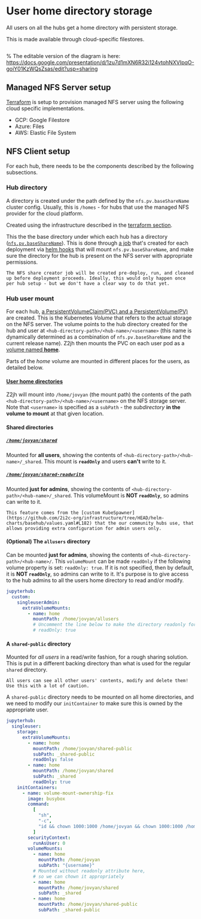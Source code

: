 # User home directory storage

All users on all the hubs get a home directory with persistent storage.

This is made available through cloud-specific filestores.

```{figure} ../../images/infrastructure-storage-layer.png
```

% The editable version of the diagram is here: https://docs.google.com/presentation/d/1zu7d1mXN6R32i124vtohNXVIpqO-goiY01KzWQsZsas/edit?usp=sharing

## Managed NFS Server setup

[Terraform](topic:terraform) is setup to provision managed NFS server using the following cloud specific implementations.

* GCP: Google Filestore
* Azure: Files
* AWS: Elastic File System

## NFS Client setup

For each hub, there needs to be the components described by the following subsections.

### Hub directory

A directory is created under the path defined by the `nfs.pv.baseShareName` cluster config.
Usually, this is `/homes` - for hubs that use the managed NFS provider for the cloud platform.

Created using the infrastructure described in the [terraform section](topic:terraform).


This the the base directory under which each hub has a directory ([`nfs.pv.baseShareName`](https://github.com/2i2c-org/infrastructure/tree/HEAD/helm-charts/basehub/values.yaml#L21)).
This is done through [a job](https://github.com/2i2c-org/infrastructure/tree/HEAD/helm-charts/basehub/templates/nfs-share-creator.yaml) that's created for each deployment via [helm hooks](https://helm.sh/docs/topics/charts_hooks/) that will mount `nfs.pv.baseShareName`, and make sure the directory for the hub is present on the NFS server with appropriate permissions.

  ```{note}
  The NFS share creator job will be created pre-deploy, run, and cleaned up before deployment proceeds. Ideally, this would only happen once per hub setup - but we don't have a clear way to do that yet.
  ```

### Hub user mount

For each hub, [a PersistentVolumeClaim(PVC) and a PersistentVolume(PV)](https://github.com/2i2c-org/infrastructure/tree/HEAD/helm-charts/basehub/templates/nfs.yaml) are created.
This is the Kubernetes *Volume* that refers to the actual storage on the NFS server.
The volume points to the hub directory created for the hub and user at `<hub-directory-path>/<hub-name>/<username>`
(this name is dynamically determined as a combination of `nfs.pv.baseShareName` and the current release name).
Z2jh then mounts the PVC on each user pod as a [volume named **home**](https://github.com/jupyterhub/zero-to-jupyterhub-k8s/tree/HEAD/jupyterhub/files/hub/jupyterhub_config.py#L277).

Parts of the *home* volume are mounted in different places for the users, as detailed below.

#### [User home directories](https://github.com/2i2c-org/infrastructure/blob/341b9408fc7a9a60ea81296d8a0e6eee85bd0498/helm-charts/basehub/values.yaml#L185-L187)

Z2jh will mount into `/home/jovyan` (the mount path) the contents of the path `<hub-directory-path>/<hub-name>/<username>` on the NFS storage server.
Note that `<username>` is specified as a `subPath` - the *subdirectory* **in the volume to mount** at that given location.

#### Shared directories

##### [`/home/jovyan/shared`](https://github.com/2i2c-org/infrastructure/blob/341b9408fc7a9a60ea81296d8a0e6eee85bd0498/helm-charts/basehub/values.yaml#L271-L274)

Mounted for **all users**, showing the contents of `<hub-directory-path>/<hub-name>/_shared`.
This mount is **`readOnly`** and users **can't** write to it.

##### [`/home/jovyan/shared-readwrite`](https://github.com/2i2c-org/infrastructure/blob/341b9408fc7a9a60ea81296d8a0e6eee85bd0498/helm-charts/basehub/values.yaml#L66-L68)

Mounted **just for admins**, showing the contents of `<hub-directory-path>/<hub-name>/_shared`.
This volumeMount is **NOT `readOnly`**, so admins can write to it.

```{note}
This feature comes from the [custom KubeSpawner](https://github.com/2i2c-org/infrastructure/tree/HEAD/helm-charts/basehub/values.yaml#L182) that the our community hubs use, that allows providing extra configuration for admin users only.
```

#### (Optional) The `allusers` directory

Can be mounted **just for admins**, showing the contents of `<hub-directory-path>/<hub-name>/`.
This `volumeMount` can be made `readOnly` if the following volume property is set: `readOnly: true`.
If it is not specified, then by default, it is **NOT `readOnly`**, so admins can write to it.
It's purpose is to give access to the hub admins to all the users home directory to read and/or modify.

```yaml
jupyterhub:
  custom:
    singleuserAdmin:
      extraVolumeMounts:
        - name: home
          mountPath: /home/jovyan/allusers
          # Uncomment the line below to make the directory readonly for admins
          # readOnly: true
```

#### A `shared-public` directory

Mounted for *all users* in a read/write fashion, for a rough sharing solution.
This is put in a different backing directory than what is used for the regular `shared` directory.

```{warning}
All users can see all other users' contents, modify and delete them!
Use this with a lot of caution.
```

A `shared-public` directory needs to be mounted on all home directories, and we need to modify our `initContainer` to make sure this is owned by the appropriate user.

```yaml
jupyterhub:
  singleuser:
    storage:
      extraVolumeMounts:
        - name: home
          mountPath: /home/jovyan/shared-public
          subPath: _shared-public
          readOnly: false
        - name: home
          mountPath: /home/jovyan/shared
          subPath: _shared
          readOnly: true
    initContainers:
      - name: volume-mount-ownership-fix
        image: busybox
        command:
          [
            "sh",
            "-c",
            "id && chown 1000:1000 /home/jovyan && chown 1000:1000 /home/jovyan/shared && chown 1000:1000 /home/jovyan/shared-public && ls -lhd /home/jovyan ",
          ]
        securityContext:
          runAsUser: 0
        volumeMounts:
          - name: home
            mountPath: /home/jovyan
            subPath: "{username}"
          # Mounted without readonly attribute here,
          # so we can chown it appropriately
          - name: home
            mountPath: /home/jovyan/shared
            subPath: _shared
          - name: home
            mountPath: /home/jovyan/shared-public
            subPath: _shared-public
```
